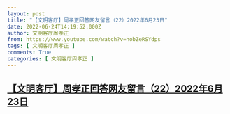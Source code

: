 ```yaml
---
layout: post
title: "【文明客厅】周孝正回答网友留言（22）2022年6月23日"
date: 2022-06-24T14:19:52.000Z
author: 文明客厅周孝正
from: https://www.youtube.com/watch?v=hobZeRSYdps
tags: [ 文明客厅周孝正 ]
comments: True
categories: [ 文明客厅周孝正 ]
---
```

<!--1656080392000-->
[【文明客厅】周孝正回答网友留言（22）2022年6月23日](https://www.youtube.com/watch?v=hobZeRSYdps)
------

<div>

</div>
